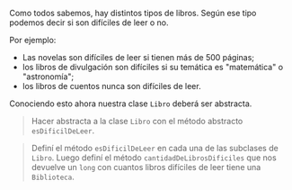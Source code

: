Como todos sabemos, hay distintos tipos de libros. Según ese tipo podemos decir si son difíciles de leer o no.

Por ejemplo:

* Las novelas son difíciles de leer si tienen más de 500 páginas;
* los libros de divulgación son difíciles si su temática es "matemática" o "astronomía";
* los libros de cuentos nunca son difíciles de leer.

Conociendo esto ahora nuestra clase `Libro` deberá ser abstracta.

> Hacer abstracta a la clase `Libro` con el método abstracto `esDificilDeLeer`.

> Definí el método `esDificilDeLeer` en cada una de las subclases de `Libro`. Luego definí el método `cantidadDeLibrosDificiles` que nos devuelve un `long` con cuantos libros difíciles de leer tiene una `Biblioteca`.